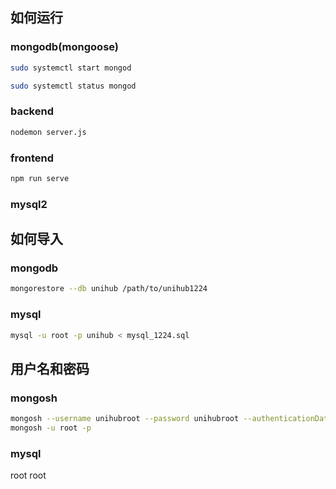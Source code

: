 ## 如何运行
### mongodb(mongoose)
```sh
sudo systemctl start mongod
```
```sh
sudo systemctl status mongod
```

### backend
```sh
nodemon server.js
```

### frontend
```sh
npm run serve
```

### mysql2


## 如何导入
### mongodb
```sh
mongorestore --db unihub /path/to/unihub1224
```

### mysql
```sh
mysql -u root -p unihub < mysql_1224.sql
```

## 用户名和密码
### mongosh
```sh
mongosh --username unihubroot --password unihubroot --authenticationDatabase unihub
mongosh -u root -p
```

### mysql
root
root